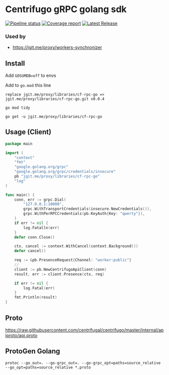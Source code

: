 # Centrifugo gRPC golang sdk
[![Pipeline status](https://jgit.me/proxy/libraries/cf-rpc-go/badges/master/pipeline.svg)](https://jgit.me/proxy/libraries/cf-rpc-go/commits/master)
[![Coverage report](https://jgit.me/proxy/libraries/cf-rpc-go/badges/master/coverage.svg)](https://jgit.me/proxy/libraries/cf-rpc-go/commits/master)
[![Latest Release](https://jgit.me/proxy/libraries/cf-rpc-go/-/badges/release.svg)](https://jgit.me/proxy/libraries/cf-rpc-go/-/releases)

### Used by
- https://jgit.me/proxy/workers-synchronizer

## Install
Add `GOSUMDB=off` to envs

Add to `go.mod` this line
```
replace jgit.me/proxy/libraries/cf-rpc-go => jgit.me/proxy/libraries/cf-rpc-go.git v0.0.4
```
```shell
go mod tidy
```
```shell
go get -u jgit.me/proxy/libraries/cf-rpc-go
```

## Usage (Client)
```go
package main

import (
	"context"
	"fmt"
	"google.golang.org/grpc"
	"google.golang.org/grpc/credentials/insecure"
	pb "jgit.me/proxy/libraries/cf-rpc-go"
	"log"
)

func main() {
	conn, err := grpc.Dial(
		"127.0.0.1:10000",
		grpc.WithTransportCredentials(insecure.NewCredentials()), 
		grpc.WithPerRPCCredentials(pb.KeyAuth{Key: "qwerty"}),
	)
	if err != nil {
		log.Fatalln(err)
	}
	defer conn.Close()

	ctx, cancel := context.WithCancel(context.Background())
	defer cancel()

	req := &pb.PresenceRequest{Channel: "worker:public"}
	//
	client := pb.NewCentrifugoApiClient(conn)
	result, err := client.Presence(ctx, req)

	if err != nil {
		log.Fatal(err)
	}
	fmt.Println(result)
}
```

## Proto
https://raw.githubusercontent.com/centrifugal/centrifugo/master/internal/apiproto/api.proto

## ProtoGen Golang
```shell
protoc --go_out=. --go-grpc_out=. --go-grpc_opt=paths=source_relative --go_opt=paths=source_relative *.proto
```